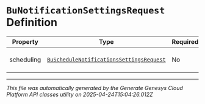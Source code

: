 # `BuNotificationSettingsRequest` Definition

| Property | Type | Required | Description |
|----------|------|----------|-------------|
| scheduling | [`BuScheduleNotificationsSettingsRequest`](buschedulenotificationssettingsrequest-definition.md) | No | Schedule notification settings |

---

*This file was automatically generated by the Generate Genesys Cloud Platform API classes utility on 2025-04-24T15:04:26.012Z*
